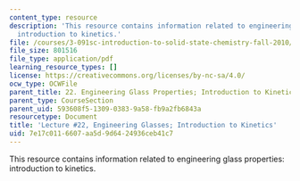 ```yaml
---
content_type: resource
description: 'This resource contains information related to engineering glass properties:
  introduction to kinetics.'
file: /courses/3-091sc-introduction-to-solid-state-chemistry-fall-2010/7e17c0116607aa5d9d6424936ceb41c7_MIT3_091SCF09_lec22.pdf
file_size: 801516
file_type: application/pdf
learning_resource_types: []
license: https://creativecommons.org/licenses/by-nc-sa/4.0/
ocw_type: OCWFile
parent_title: 22. Engineering Glass Properties; Introduction to Kinetics
parent_type: CourseSection
parent_uid: 593608f5-1309-0383-9a58-fb9a2fb6843a
resourcetype: Document
title: 'Lecture #22, Engineering Glasses; Introduction to Kinetics'
uid: 7e17c011-6607-aa5d-9d64-24936ceb41c7
---
```

This resource contains information related to engineering glass properties: introduction to kinetics.